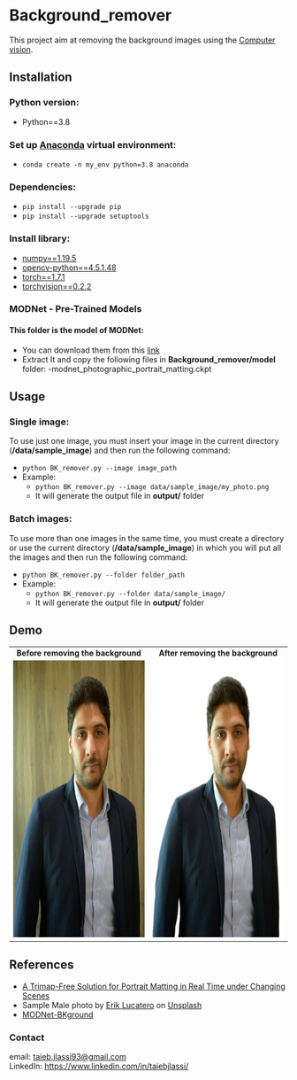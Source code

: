 # Background_remover
This project aim at removing the background images using the [Computer vision](https://github.com/topics/computer-vision).


## Installation
### Python version:
- Python==3.8
### Set up [Anaconda](https://docs.anaconda.com/anaconda/install/index.html) virtual environment:
- ```conda create -n my_env python=3.8 anaconda```
### Dependencies:
- `pip install --upgrade pip`<br>
- `pip install --upgrade setuptools`<br>
### Install library:
- [numpy==1.19.5](https://numpy.org/devdocs/release/1.19.5-notes.html)<br>
- [opencv-python==4.5.1.48](https://pypi.org/project/opencv-python/)<br>
- [torch==1.7.1](https://pytorch.org/get-started/previous-versions/)<br>
- [torchvision==0.2.2](https://pypi.org/project/torchvision/0.2.2/)<br>


### MODNet - Pre-Trained Models
#### This folder is the model of MODNet:
- You can download them from this [link](https://drive.google.com/file/d/1BgQro5TxRQ99BwjktKEzR-pXeqGRIkqm/view?usp=sharing)
- Extract It and copy the following files in **Background_remover/model** folder:
    -modnet_photographic_portrait_matting.ckpt


## Usage
### Single image:
To use just one image, you must insert your image in the current directory (**/data/sample_image**)
and then run the following command:
- `python BK_remover.py --image image_path`
- Example:
    - `python BK_remover.py --image data/sample_image/my_photo.png`
    - It will generate the output file in **output/** folder
 
 ### Batch images:
 To use more than one images in the same time, you must create a directory or use the current directory (**/data/sample_image**)
 in which you will put all the images and then run the following command:
 - `python BK_remover.py --folder folder_path`
 - Example:
    - `python BK_remover.py --folder data/sample_image/`
    - It will generate the output file in **output/** folder
 
 
 ## Demo
 <table>
<tr align="center">
<td><b>Before removing the background</b></td>
<td><b>After removing the background</b></td>
</tr>
<tr align="center">
<td><img src="data/sample_image/my_photo.jpg" alt="my_photo.jpg" width="460" height="500"/></td>
<td><img src="output/my_photo.png" alt="my_photo.png" width="460" height="500"/></td>
</tr>
<table>

  
## References
- [A Trimap-Free Solution for Portrait Matting in Real Time under Changing Scenes](https://github.com/ZHKKKe/MODNet)
- Sample Male photo by <span> <a href="https://unsplash.com/@erik_lucatero?utm_source=unsplash&amp;utm_medium=referral&amp;utm_content=creditCopyText">Erik Lucatero</a> on <a href="https://unsplash.com/?utm_source=unsplash&amp;utm_medium=referral&amp;utm_content=creditCopyText">Unsplash</a></span>
- [MODNet-BKground](https://github.com/Mazhar004/MODNet-BGRemover)
  
### Contact
email: taieb.jlassi93@gmail.com<br>
LinkedIn: https://www.linkedin.com/in/taiebjlassi/

